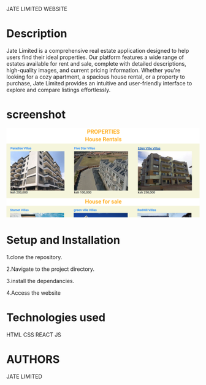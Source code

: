 JATE LIMITED WEBSITE

<h1>Description</h1>

<p>Jate Limited is a comprehensive real estate application designed to help users find their ideal properties. Our platform features a wide range of estates available for rent and sale, complete with detailed descriptions, high-quality images, and current pricing information. Whether you're looking for a cozy apartment, a spacious house rental, or a property to purchase, Jate Limited provides an intuitive and user-friendly interface to explore and compare listings effortlessly.</p>

<h1>screenshot</h1>
<img src="src/assets/Screenshot from 2024-05-31 21-35-01.png"/>
<h1>Setup and Installation</h1>

1.clone the repository.

2.Navigate to the project directory.

3.install the dependancies.

4.Access the website

<h1>Technologies used</h1>
HTML
CSS
REACT JS

<h1>AUTHORS</h1>
 JATE LIMITED
